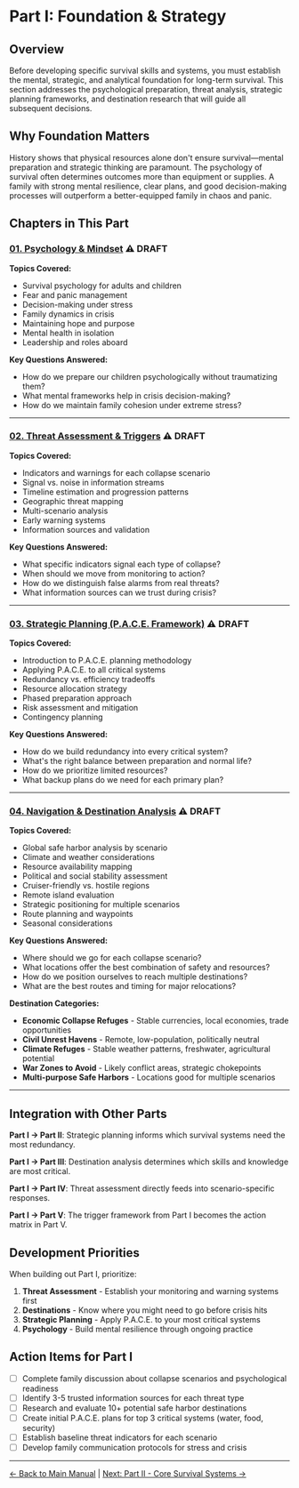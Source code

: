 # Part I: Foundation & Strategy

## Overview

Before developing specific survival skills and systems, you must establish the mental, strategic, and analytical foundation for long-term survival. This section addresses the psychological preparation, threat analysis, strategic planning frameworks, and destination research that will guide all subsequent decisions.

## Why Foundation Matters

History shows that physical resources alone don't ensure survival—mental preparation and strategic thinking are paramount. The psychology of survival often determines outcomes more than equipment or supplies. A family with strong mental resilience, clear plans, and good decision-making processes will outperform a better-equipped family in chaos and panic.

## Chapters in This Part

### [01. Psychology & Mindset](01-psychology-mindset.md) ⚠️ DRAFT

**Topics Covered:**

- Survival psychology for adults and children
- Fear and panic management
- Decision-making under stress
- Family dynamics in crisis
- Maintaining hope and purpose
- Mental health in isolation
- Leadership and roles aboard

**Key Questions Answered:**

- How do we prepare our children psychologically without traumatizing them?
- What mental frameworks help in crisis decision-making?
- How do we maintain family cohesion under extreme stress?

---

### [02. Threat Assessment & Triggers](02-threat-assessment-triggers.md) ⚠️ DRAFT

**Topics Covered:**

- Indicators and warnings for each collapse scenario
- Signal vs. noise in information streams
- Timeline estimation and progression patterns
- Geographic threat mapping
- Multi-scenario analysis
- Early warning systems
- Information sources and validation

**Key Questions Answered:**

- What specific indicators signal each type of collapse?
- When should we move from monitoring to action?
- How do we distinguish false alarms from real threats?
- What information sources can we trust during crisis?

---

### [03. Strategic Planning (P.A.C.E. Framework)](03-strategic-planning.md) ⚠️ DRAFT

**Topics Covered:**

- Introduction to P.A.C.E. planning methodology
- Applying P.A.C.E. to all critical systems
- Redundancy vs. efficiency tradeoffs
- Resource allocation strategy
- Phased preparation approach
- Risk assessment and mitigation
- Contingency planning

**Key Questions Answered:**

- How do we build redundancy into every critical system?
- What's the right balance between preparation and normal life?
- How do we prioritize limited resources?
- What backup plans do we need for each primary plan?

---

### [04. Navigation & Destination Analysis](04-destinations-analysis.md) ⚠️ DRAFT

**Topics Covered:**

- Global safe harbor analysis by scenario
- Climate and weather considerations
- Resource availability mapping
- Political and social stability assessment
- Cruiser-friendly vs. hostile regions
- Remote island evaluation
- Strategic positioning for multiple scenarios
- Route planning and waypoints
- Seasonal considerations

**Key Questions Answered:**

- Where should we go for each collapse scenario?
- What locations offer the best combination of safety and resources?
- How do we position ourselves to reach multiple destinations?
- What are the best routes and timing for major relocations?

**Destination Categories:**

- **Economic Collapse Refuges** - Stable currencies, local economies, trade opportunities
- **Civil Unrest Havens** - Remote, low-population, politically neutral
- **Climate Refuges** - Stable weather patterns, freshwater, agricultural potential
- **War Zones to Avoid** - Likely conflict areas, strategic chokepoints
- **Multi-purpose Safe Harbors** - Locations good for multiple scenarios

---

## Integration with Other Parts

**Part I → Part II**: Strategic planning informs which survival systems need the most redundancy.

**Part I → Part III**: Destination analysis determines which skills and knowledge are most critical.

**Part I → Part IV**: Threat assessment directly feeds into scenario-specific responses.

**Part I → Part V**: The trigger framework from Part I becomes the action matrix in Part V.

## Development Priorities

When building out Part I, prioritize:

1. **Threat Assessment** - Establish your monitoring and warning systems first
2. **Destinations** - Know where you might need to go before crisis hits
3. **Strategic Planning** - Apply P.A.C.E. to your most critical systems
4. **Psychology** - Build mental resilience through ongoing practice

## Action Items for Part I

- [ ] Complete family discussion about collapse scenarios and psychological readiness
- [ ] Identify 3-5 trusted information sources for each threat type
- [ ] Research and evaluate 10+ potential safe harbor destinations
- [ ] Create initial P.A.C.E. plans for top 3 critical systems (water, food, security)
- [ ] Establish baseline threat indicators for each scenario
- [ ] Develop family communication protocols for stress and crisis

---

[← Back to Main Manual](../README.md) | [Next: Part II - Core Survival Systems →](../part-2-core-systems/README.md)
